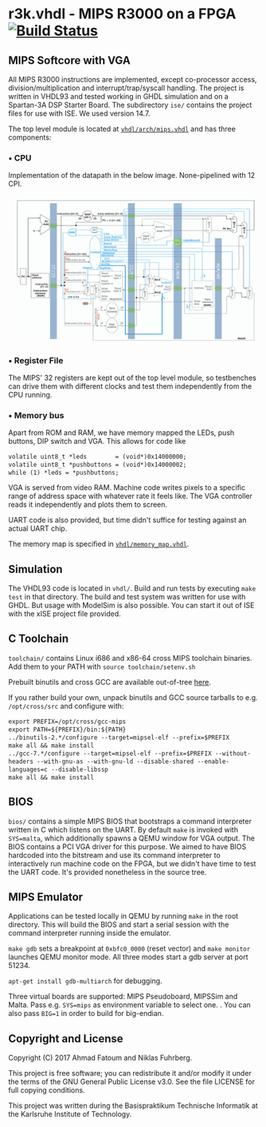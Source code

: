 # r3k.vhdl - MIPS R3000 on a FPGA [![Build Status](https://travis-ci.org/a3f/r3k.vhdl.svg?branch=master)](https://travis-ci.org/a3f/r3k.vhdl)

## MIPS Softcore with VGA

All MIPS R3000 instructions are implemented, except co-processor access, division/multiplication and interrupt/trap/syscall handling. The project is written in VHDL93 and tested working in GHDL simulation and on a Spartan-3A DSP Starter Board. The subdirectory `ise/` contains the project files for use with ISE. We used version 14.7.

The top level module is located at [`vhdl/arch/mips.vhdl`](https://github.com/a3f/r3k.vhdl/tree/master/vhdl/arch/mips.vhdl) and has three components:

### • CPU

Implementation of the datapath in the below image. None-pipelined with 12 CPI. 

![MIPS R3000 single-cycle datapath][datapath]

### • Register File

The MIPS' 32 registers are kept out of the top level module, so testbenches can drive them with different clocks and test them independently from the CPU running.

### • Memory bus

Apart from ROM and RAM, we have memory mapped the LEDs, push buttons, DIP switch and VGA.
This allows for code like

```
volatile uint8_t *leds        = (void*)0x14000000;
volatile uint8_t *pushbuttons = (void*)0x14000002;
while (1) *leds = *pushbuttons;
```

VGA is served from video RAM. Machine code writes pixels to a specific range of address space with whatever rate it feels like. The VGA controller reads it independently and plots them to screen.

UART code is also provided, but time didn't suffice for testing against an actual UART chip.

The memory map is specified in [`vhdl/memory_map.vhdl`](https://github.com/a3f/r3k.vhdl/tree/master/vhdl/memory_map.vhdl).

## Simulation

The VHDL93 code is located in `vhdl/`. Build and run tests by executing `make test` in that directory. The build and test system was written for use with GHDL. But usage with ModelSim is also possible. You can start it out of ISE with the xISE project file provided.

## C Toolchain

`toolchain/` contains Linux i686 and x86-64 cross MIPS toolchain binaries.
Add them to your PATH with `source toolchain/setenv.sh`

Prebuilt binutils and cross GCC are available out-of-tree [here](https://github.com/a3f/Cross-mips-elf-gcc-for-macOS).

If you rather build your own, unpack binutils and GCC source tarballs to e.g. `/opt/cross/src`
and configure with:

```
export PREFIX=/opt/cross/gcc-mips
export PATH=${PREFIX}/bin:${PATH}
../binutils-2.*/configure --target=mipsel-elf --prefix=$PREFIX
make all && make install
../gcc-7.*/configure --target=mipsel-elf --prefix=$PREFIX --without-headers --with-gnu-as --with-gnu-ld --disable-shared --enable-languages=c --disable-libssp
make all && make install
```

## BIOS

`bios/` contains a simple MIPS BIOS that bootstraps a command interpreter written in C which listens on the UART. By default `make` is invoked with `SYS=malta`, which additionally spawns a QEMU window for VGA output. The BIOS contains a PCI VGA driver for this purpose. We aimed to have BIOS hardcoded into the bitstream and use its command interpreter to interactively run machine code on the FPGA, but we didn't have time to test the UART code. It's provided nonetheless in the source tree.

## MIPS Emulator

Applications can be tested locally in QEMU by running `make` in the root directory.
This will build the BIOS and start a serial session with the command
interpreter running inside the emulator.

`make gdb` sets a breakpoint at `0xbfc0_0000` (reset vector) and `make monitor`
launches QEMU monitor mode. All three modes start a gdb server at port 51234.

`apt-get install gdb-multiarch` for debugging.

Three virtual boards are supported: MIPS Pseudoboard, MIPSSim and Malta. Pass e.g. `SYS=mips` as environment variable to select one. . You can also pass `BIG=1` in order to build for big-endian.

## Copyright and License

Copyright (C) 2017 Ahmad Fatoum and Niklas Fuhrberg.

This project is free software; you can redistribute it and/or modify it under the terms of the GNU General Public License v3.0. See the file LICENSE for full copying conditions.

This project was written during the Basispraktikum Technische Informatik at the Karlsruhe Institute of Technology.

[datapath]: https://raw.githubusercontent.com/a3f/r3k.vhdl/master/datapath.png
